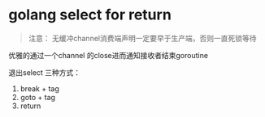 # golang select for return

> 注意： 无缓冲channel消费端声明一定要早于生产端，否则一直死锁等待

优雅的通过一个channel 的close进而通知接收者结束goroutine

退出select 三种方式：

1. break + tag
2. goto + tag
3. return
